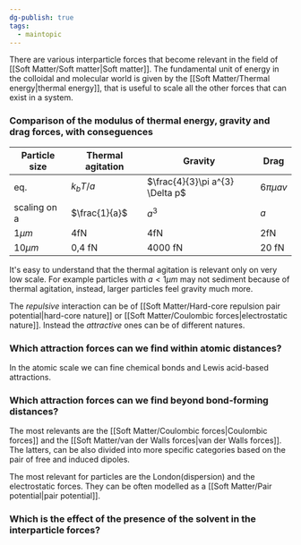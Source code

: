 ```yaml
---
dg-publish: true
tags:
  - maintopic
---
```

There are various interparticle forces that become relevant in the field of [[Soft Matter/Soft matter|Soft matter]]. 
The fundamental unit of energy in the colloidal and molecular world is given by the [[Soft Matter/Thermal energy|thermal energy]], that is useful to scale all the other forces that can exist in a system.
### Comparison of the modulus of thermal energy, gravity and drag forces, with conseguences
| Particle size | Thermal agitation | Gravity | Drag |
|---| ---|---|---|
|eq.|$k_{b}T/a$|$\frac{4}{3}\pi a^{3} \Delta p$|$6\pi \mu a v$| 
|scaling on a|$\frac{1}{a}$|$a^{3}$|$a$|
|$1 \mu m$ |4fN|4fN|2fN|
|$10 \mu m$|0,4 fN|4000 fN|20 fN|

It's easy to understand that the thermal agitation is relevant only on very low scale. For example particles with $a<1 \mu m$ may not sediment because of thermal agitation, instead, larger particles feel gravity much more.

The *repulsive* interaction can be of [[Soft Matter/Hard-core repulsion pair potential|hard-core nature]] or [[Soft Matter/Coulombic forces|electrostatic nature]]. Instead the *attractive* ones can be of different natures.

### Which attraction forces can we find within atomic distances?
In the atomic scale we can fine chemical bonds and Lewis acid-based attractions.
### Which attraction forces can we find beyond bond-forming distances?
The most relevants are the [[Soft Matter/Coulombic forces|Coulombic forces]] and the [[Soft Matter/van der Walls forces|van der Walls forces]]. 
The latters, can be also divided into more specific categories based on the pair of free and induced dipoles.

The most relevant for particles are the London(dispersion) and the electrostatic forces.
They can be often modelled as a [[Soft Matter/Pair potential|pair potential]].
### Which is the effect of the presence of the solvent in the interparticle forces?

